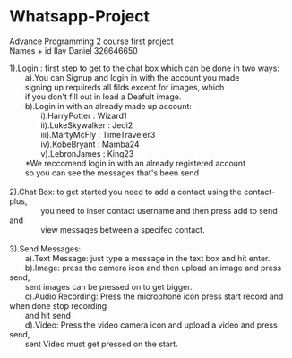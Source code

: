 # Whatsapp-Project
Advance Programming 2 course first project<br />
Names + id
Ilay Daniel 326646650

1).Login : first step to get to the chat box which can be done in two ways:<br />
&emsp;&emsp;a).You can Signup and login in with the account you made<br />
&emsp;&emsp;signing up requireds all filds except for images, which<br />
&emsp;&emsp;if you don't fill out in load a Deafult image.<br />
&emsp;&emsp;b).Login in with an already made up account:<br />
&emsp;&emsp;&emsp;&emsp;i).HarryPotter : Wizard1<br />
&emsp;&emsp;&emsp;&emsp;ii).LukeSkywalker : Jedi2<br />
&emsp;&emsp;&emsp;&emsp;iii).MartyMcFly : TimeTraveler3<br />
&emsp;&emsp;&emsp;&emsp;iv).KobeBryant : Mamba24<br />
&emsp;&emsp;&emsp;&emsp;v).LebronJames : King23<br />
&emsp;&emsp;*We reccomend login in with an already registered account<br />
&emsp;&emsp;so you can see the messages that's been send<br />
<br />
2).Chat Box: to get started you need to add a contact using the contact-plus,<br />
&emsp;&emsp;&emsp;&emsp;you need to inser contact username and then press add to send and<br />
&emsp;&emsp;&emsp;&emsp;view messages between a specifec contact.<br />
      <br />
3).Send Messages:<br />
&emsp;&emsp;a).Text Message: just type a message in the text box and hit enter.<br />
&emsp;&emsp;b).Image: press the camera icon and then upload an image and press send,<br />
&emsp;&emsp;sent images can be pressed on to get bigger.<br />
&emsp;&emsp;c).Audio Recording: Press the microphone icon press start record and when done stop recording<br />
&emsp;&emsp;and hit send<br />
&emsp;&emsp;d).Video: Press the video camera icon and upload a video and press send,<br />
&emsp;&emsp;sent Video must get pressed on the start.<br />


        
